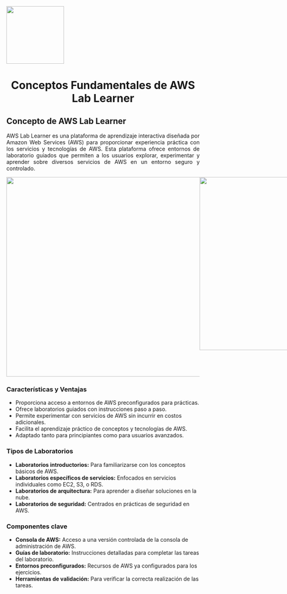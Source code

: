 <p align="left">
  <img src="https://semanadelcannabis.cayetano.edu.pe/assets/img/logo-upch.png" width="150">
  <h1 align="center">Conceptos Fundamentales de AWS Lab Learner</h1>
</p>

## Concepto de AWS Lab Learner
<p align="justify">AWS Lab Learner es una plataforma de aprendizaje interactiva diseñada por Amazon Web Services (AWS) para proporcionar experiencia práctica con los servicios y tecnologías de AWS. Esta plataforma ofrece entornos de laboratorio guiados que permiten a los usuarios explorar, experimentar y aprender sobre diversos servicios de AWS en un entorno seguro y controlado.</p>
<div align="center"; style="display: flex; justify-content: space-between;">
  <img src="https://github.com/EdwinJaraOFC/AWS-Cloud-Project/assets/150296803/d10056df-3c69-402c-8191-bd01fe935898" width="520">
  <img src="https://github.com/EdwinJaraOFC/AWS-Cloud-Project/assets/150296803/62756259-08ed-4d7a-8c36-332b04d0c6b7" width="451">
</div>

### Características y Ventajas
- Proporciona acceso a entornos de AWS preconfigurados para prácticas.
- Ofrece laboratorios guiados con instrucciones paso a paso.
- Permite experimentar con servicios de AWS sin incurrir en costos adicionales.
- Facilita el aprendizaje práctico de conceptos y tecnologías de AWS.
- Adaptado tanto para principiantes como para usuarios avanzados.

### Tipos de Laboratorios
- **Laboratorios introductorios:** Para familiarizarse con los conceptos básicos de AWS.
- **Laboratorios específicos de servicios:** Enfocados en servicios individuales como EC2, S3, o RDS.
- **Laboratorios de arquitectura:** Para aprender a diseñar soluciones en la nube.
- **Laboratorios de seguridad:** Centrados en prácticas de seguridad en AWS.

### Componentes clave
- **Consola de AWS:** Acceso a una versión controlada de la consola de administración de AWS.
- **Guías de laboratorio:** Instrucciones detalladas para completar las tareas del laboratorio.
- **Entornos preconfigurados:** Recursos de AWS ya configurados para los ejercicios.
- **Herramientas de validación:** Para verificar la correcta realización de las tareas.
